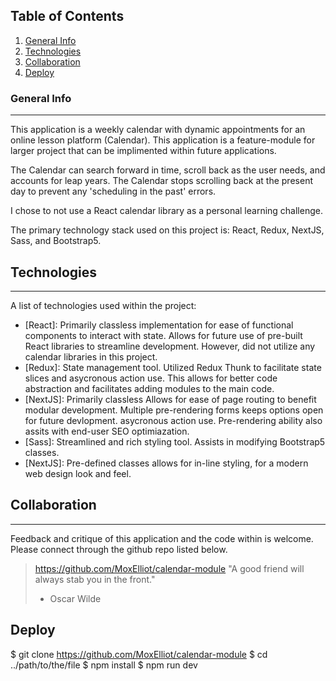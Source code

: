 ## Table of Contents
1. [General Info](#general-info)
2. [Technologies](#technologies)
3. [Collaboration](#collaboration)
4. [Deploy](#deploy)

### General Info
***
This application is a weekly calendar with dynamic appointments for an online lesson platform (Calendar). This application is a feature-module for larger project that can be implimented within future applications. 

The Calendar can search forward in time, scroll back as the user needs, and accounts for leap years. The Calendar stops scrolling back at the present day to prevent any 'scheduling in the past' errors. 

I chose to not use a React calendar library as a personal learning challenge.

The primary technology stack used on this project is: React, Redux, NextJS, Sass, and Bootstrap5.
  
## Technologies
***
A list of technologies used within the project:
* [React]: Primarily classless implementation for ease of functional components to interact with state. Allows for future use of pre-built React libraries to streamline development. However, did not utilize any calendar libraries in this project.
* [Redux]: State management tool. Utilized Redux Thunk to facilitate state slices and asycronous action use. This allows for better code abstraction and facilitates adding modules to the main code.
* [NextJS]: Primarily classless Allows for ease of page routing to benefit modular development. Multiple pre-rendering forms keeps options open for future devlopment. asycronous action use. Pre-rendering ability also assits with end-user SEO optimiazation.
* [Sass]: Streamlined and rich styling tool. Assists in modifying Bootstrap5 classes.
* [NextJS]: Pre-defined classes allows for in-line styling, for a modern web design look and feel.
## Collaboration
***
Feedback and critique of this application and the code within is welcome. Please connect through the github repo listed below.

> https://github.com/MoxElliot/calendar-module 
> "A good friend will always stab you in the front."
> - Oscar Wilde

## Deploy

$ git clone https://github.com/MoxElliot/calendar-module 
$ cd ../path/to/the/file
$ npm install
$ npm run dev